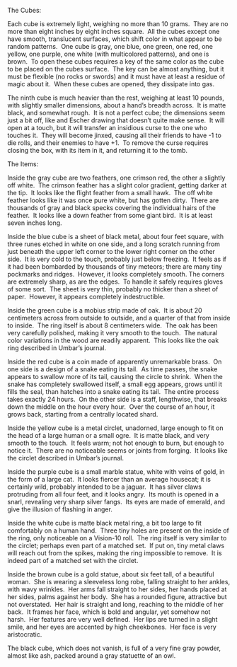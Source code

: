 The Cubes: 

Each cube is extremely light, weighing no more than 10 grams.  They are no more than eight inches by eight inches square.  All the cubes except one have smooth, translucent surfaces, which shift color in what appear to be random patterns.  One cube is gray, one blue, one green, one red, one yellow, one purple, one white (with multicolored patterns), and one is brown.  To open these cubes requires a key of the same color as the cube to be placed on the cubes surface.  The key can be almost anything, but it must be flexible (no rocks or swords) and it must have at least a residue of magic about it.  When these cubes are opened, they dissipate into gas.  

The ninth cube is much heavier than the rest, weighing at least 10 pounds, with slightly smaller dimensions, about a hand’s breadth across.  It is matte black, and somewhat rough.  It is not a perfect cube; the dimensions seem just a bit off, like and Escher drawing that doesn’t quite make sense.  It will open at a touch, but it will transfer an insidious curse to the one who touches it.  They will become jinxed, causing all their friends to have -1 to die rolls, and their enemies to have +1.  To remove the curse requires closing the box, with its item in it, and returning it to the tomb. 

The Items: 

Inside the gray cube are two feathers, one crimson red, the other a slightly off white.  The crimson feather has a slight color gradient, getting darker at the tip.  It looks like the flight feather from a small hawk.  The off white feather looks like it was once pure white, but has gotten dirty.  There are thousands of gray and black specks covering the individual hairs of the feather.  It looks like a down feather from some giant bird.  It is at least seven inches long.   

Inside the blue cube is a sheet of black metal, about four feet square, with three runes etched in white on one side, and a long scratch running from just beneath the upper left corner to the lower right corner on the other side.  It is very cold to the touch, probably just below freezing.  It feels as if it had been bombarded by thousands of tiny meteors; there are many tiny pockmarks and ridges.  However, it looks completely smooth. The corners are extremely sharp, as are the edges.  To handle it safely requires gloves of some sort.  The sheet is very thin, probably no thicker than a sheet of paper.  However, it appears completely indestructible.     

Inside the green cube is a mobius strip made of oak.  It is about 20 centimeters across from outside to outside, and a quarter of that from inside to inside.  The ring itself is about 8 centimeters wide.  The oak has been very carefully polished, making it very smooth to the touch.  The natural color variations in the wood are readily apparent.  This looks like the oak ring described in Umbar’s journal. 

Inside the red cube is a coin made of apparently unremarkable brass.  On one side is a design of a snake eating its tail.  As time passes, the snake appears to swallow more of its tail, causing the circle to shrink.  When the snake has completely swallowed itself, a small egg appears, grows until it fills the seal, than hatches into a snake eating its tail.  The entire process takes exactly 24 hours.  On the other side is a staff, lengthwise, that breaks down the middle on the hour every hour.  Over the course of an hour, it grows back, starting from a centrally located shard.  

Inside the yellow cube is a metal circlet, unadorned, large enough to fit on the head of a large human or a small ogre.  It is matte black, and very smooth to the touch.  It feels warm; not hot enough to burn, but enough to notice it.  There are no noticeable seems or joints from forging.  It looks like the circlet described in Umbar’s journal.  

Inside the purple cube is a small marble statue, white with veins of gold, in the form of a large cat.  It looks fiercer than an average housecat; it is certainly wild, probably intended to be a jaguar.  It has silver claws protruding from all four feet, and it looks angry.  Its mouth is opened in a snarl, revealing very sharp silver fangs.  Its eyes are made of emerald, and give the illusion of flashing in anger.   

Inside the white cube is matte black metal ring, a bit too large to fit comfortably on a human hand.  Three tiny holes are present on the inside of the ring, only noticeable on a Vision-10 roll.  The ring itself is very similar to the circlet; perhaps even part of a matched set.  If put on, tiny metal claws will reach out from the spikes, making the ring impossible to remove.  It is indeed part of a matched set with the circlet.    

Inside the brown cube is a gold statue, about six feet tall, of a beautiful woman.  She is wearing a sleeveless long robe, falling straight to her ankles, with wavy wrinkles.  Her arms fall straight to her sides, her hands placed at her sides, palms against her body.  She has a rounded figure, attractive but not overstated.  Her hair is straight and long, reaching to the middle of her back.  It frames her face, which is bold and angular, yet somehow not harsh.  Her features are very well defined.  Her lips are turned in a slight smile, and her eyes are accented by high cheekbones.  Her face is very aristocratic.  

The black cube, which does not vanish, is full of a very fine gray powder, almost like ash, packed around a gray statuette of an owl.